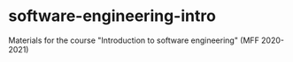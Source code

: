 # software-engineering-intro
Materials for the course "Introduction to software engineering" (MFF 2020-2021)
